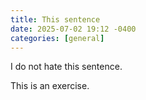 ```yaml
---
title: This sentence
date: 2025-07-02 19:12 -0400
categories: [general]
---
```

I do not hate this sentence.

This is an exercise.
